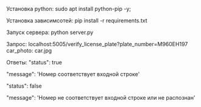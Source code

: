 Установка python: sudo apt install python-pip -y;

Установка зависимсотей: pip install -r requirements.txt

Запуск сервера: python server.py



Запрос:
localhost:5005/verify_license_plate?plate_number=M960EH197
car_photo: car.jpg



Ответы:
"status": true

"message": 'Номер соответствует входной строке'


"status": false

"message": 'Номер не соответствует входной строке или не распознан'
